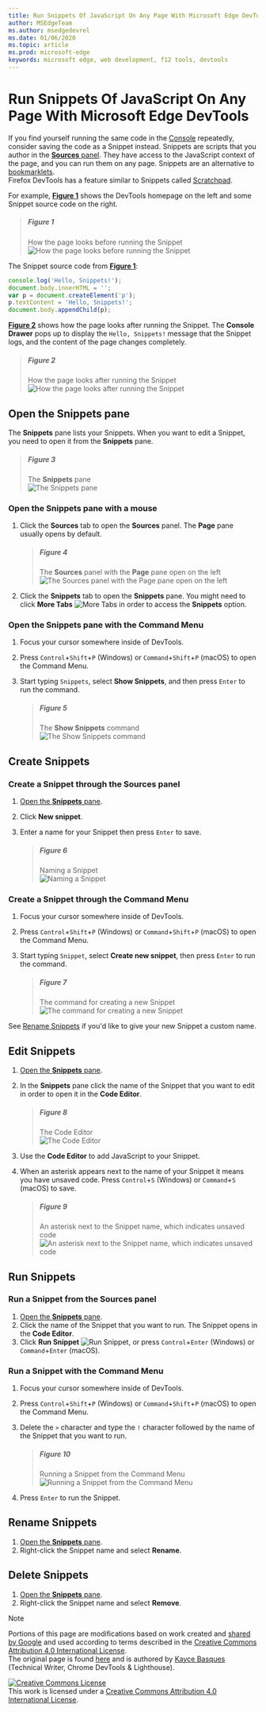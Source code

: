 ```yaml
---
title: Run Snippets Of JavaScript On Any Page With Microsoft Edge DevTools
author: MSEdgeTeam
ms.author: msedgedevrel
ms.date: 01/06/2020
ms.topic: article
ms.prod: microsoft-edge
keywords: microsoft edge, web development, f12 tools, devtools
---
```

<!-- Copyright Kayce Basques 

   Licensed under the Apache License, Version 2.0 (the "License");
   you may not use this file except in compliance with the License.
   You may obtain a copy of the License at

       https://www.apache.org/licenses/LICENSE-2.0

   Unless required by applicable law or agreed to in writing, software
   distributed under the License is distributed on an "AS IS" BASIS,
   WITHOUT WARRANTIES OR CONDITIONS OF ANY KIND, either express or implied.
   See the License for the specific language governing permissions and
   limitations under the License.  -->  





# Run Snippets Of JavaScript On Any Page With Microsoft Edge DevTools   



If you find yourself running the same code in the [Console][DevtoolsConsoleIndex] repeatedly, consider saving the code as a Snippet instead.  Snippets are scripts that you author in the [**Sources** panel][DevToolsSourcesPanel].  They have access to the JavaScript context of the page, and you can run them on any page.  Snippets are an alternative to [bookmarklets][WikiBookmarklet].  
Firefox DevTools has a feature similar to Snippets called [Scratchpad][MDNScratchpad].  

For example, [**Figure 1**](#figure-1) shows the DevTools homepage on the left and some Snippet source code on the right.  

> ##### Figure 1  
> How the page looks before running the Snippet  
> ![How the page looks before running the Snippet][ImageSnippetSplitScreen]  

The Snippet source code from [**Figure 1**](#figure-1):  

```javascript
console.log('Hello, Snippets!');
document.body.innerHTML = '';
var p = document.createElement('p');
p.textContent = 'Hello, Snippets!';
document.body.appendChild(p);
```  

[**Figure 2**](#figure-2) shows how the page looks after running the Snippet.  The **Console Drawer** pops up to display the `Hello, Snippets!` message that the Snippet logs, and the content of the page changes completely.  

> ##### Figure 2  
> How the page looks after running the Snippet  
> ![How the page looks after running the Snippet][ImageSnippetSplitScreenAfter]  

## Open the Snippets pane   

The **Snippets** pane lists your Snippets.  When you want to edit a Snippet, you need to open it from the **Snippets** pane.  

> ##### Figure 3  
> The **Snippets** pane  
> ![The Snippets pane][ImageSnippetsPane]  

### Open the Snippets pane with a mouse   

1.  Click the **Sources** tab to open the **Sources** panel.  The **Page** pane usually opens by default.  

    > ##### Figure 4  
    > The **Sources** panel with the **Page** pane open on the left  
    > ![The Sources panel with the Page pane open on the left][ImageSourcesPageEmpty]  

1.  Click the **Snippets** tab to open the **Snippets** pane.  You might need to click **More Tabs** ![More Tabs][ImageMoreTabsIcon] in order to access the **Snippets** option.  

### Open the Snippets pane with the Command Menu   

1.  Focus your cursor somewhere inside of DevTools.  
1.  Press `Control`+`Shift`+`P` \(Windows\) or `Command`+`Shift`+`P` \(macOS\) to open the Command Menu.  
1.  Start typing `Snippets`, select **Show Snippets**, and then press `Enter` to run the command.  

    > ##### Figure 5  
    > The **Show Snippets** command  
    > ![The Show Snippets command][ImageShowSnippetsSearch]  

## Create Snippets   

### Create a Snippet through the Sources panel   

1.  [Open the **Snippets** pane](#open-the-snippets-pane).  
1.  Click **New snippet**.  
1.  Enter a name for your Snippet then press `Enter` to save.  

    > ##### Figure 6  
    > Naming a Snippet  
    > ![Naming a Snippet][ImageSnippetName]  

### Create a Snippet through the Command Menu   

1.  Focus your cursor somewhere inside of DevTools.  
1.  Press `Control`+`Shift`+`P` \(Windows\) or `Command`+`Shift`+`P` \(macOS\) to open the Command Menu.  
1.  Start typing `Snippet`, select **Create new snippet**, then press `Enter` to run the command.  

    > ##### Figure 7  
    > The command for creating a new Snippet  
    > ![The command for creating a new Snippet][ImageCreateSnippetSearch]  

See [Rename Snippets](#rename-snippets) if you'd like to give your new Snippet a custom name.  

## Edit Snippets   

1.  [Open the **Snippets** pane](#open-the-snippets-pane).  
1.  In the **Snippets** pane click the name of the Snippet that you want to edit in order to open it in the **Code Editor**.  

    > ##### Figure 8  
    > The Code Editor  
    > ![The Code Editor][ImageSnippetEditor]  

1.  Use the **Code Editor** to add JavaScript to your Snippet.  
1.  When an asterisk appears next to the name of your Snippet it means you have unsaved code. Press `Control`+`S` \(Windows\) or `Command`+`S` \(macOS\) to save.  

    > ##### Figure 9  
    > An asterisk next to the Snippet name, which indicates unsaved code  
    > ![An asterisk next to the Snippet name, which indicates unsaved code][ImageUnsavedSnippet]  

## Run Snippets   

### Run a Snippet from the Sources panel   

1.  [Open the **Snippets** pane](#open-the-snippets-pane).  
1.  Click the name of the Snippet that you want to run.  The Snippet opens in the **Code Editor**.  
1.  Click **Run Snippet** ![Run Snippet][ImageRunSnippetIcon], or press `Control`+`Enter` \(Windows\) or `Command`+`Enter` \(macOS\).  

### Run a Snippet with the Command Menu   

1.  Focus your cursor somewhere inside of DevTools.  
1.  Press `Control`+`Shift`+`P` \(Windows\) or `Command`+`Shift`+`P` \(macOS\) to open the Command Menu.  
1.  Delete the `>` character and type the `!` character followed by the name of the Snippet that you want to run.  

    > ##### Figure 10  
    > Running a Snippet from the Command Menu  
    > ![Running a Snippet from the Command Menu][ImageRunSnippetCommand]  

1.  Press `Enter` to run the Snippet.  

## Rename Snippets   

1.  [Open the **Snippets** pane](#open-the-snippets-pane).  
1.  Right-click the Snippet name and select **Rename**.  

## Delete Snippets   

1.  [Open the **Snippets** pane](#open-the-snippets-pane).  
1.  Right-click the Snippet name and select **Remove**.  

 



<!-- image links -->  

[ImageMoreTabsIcon]: ../images/shared/more-tabs-icon.msft.png  
[ImageRunSnippetIcon]: /microsoft-edge/media/devtools-guide-chromium/run-snippet-icon.msft.png  

[ImageCreateSnippetSearch]: images/search-create-new-snippet.msft.png "Figure 7: The command for creating a new Snippet"  
[ImageSourcesPageEmpty]: /microsoft-edge/media/devtools-guide-chromium/sources-page-pane.msft.png "Figure 4: The Sources panel with the Page pane open on the left"  
[ImageRunSnippetCommand]: images/search-run-command.msft.png "Figure 10: Running a Snippet from the Command Menu"  
[ImageShowSnippetsSearch]: images/search-show-snippets.msft.png "Figure 5: The Show Snippets command"  
[ImageSnippetSplitScreenAfter]: images/sources-snippets-split-screen-after.msft.png "Figure 2: How the page looks after running the Snippet"  
[ImageSnippetSplitScreen]: images/sources-snippets-split-screen.msft.png "Figure 1: How the page looks before running the Snippet"  
[ImageSnippetEditor]: images/sources-snippets-editor-saved.msft.png "Figure 8: The Code Editor"  
[ImageSnippetName]: images/sources-snippets-naming.msft.png "Figure 6: Naming a Snippet"  
[ImageSnippetsPane]: images/sources-snippets-pane.msft.png "Figure 3: The Snippets pane"  
[ImageUnsavedSnippet]: images/sources-snippets-editor-unsaved.msft.png "Figure 9: An asterisk next to the Snippet name, which indicates unsaved code"  

<!-- links -->  

[DevtoolsConsoleIndex]: ../console/index.md "Console Overview"  
[DevToolsSourcesPanel]: ../sources.md "Sources Panel Overview"  

[MDNScratchpad]: https://developer.mozilla.org/docs/Tools/Scratchpad "Scratchpad | MDN"  
[WikiBookmarklet]: https://en.wikipedia.org/wiki/Bookmarklet "Bookmarklet - Wikipedia"  

> [!NOTE]
> Portions of this page are modifications based on work created and [shared by Google][GoogleSitePolicies] and used according to terms described in the [Creative Commons Attribution 4.0 International License][CCA4IL].  
> The original page is found [here](https://developers.google.com/web/tools/chrome-devtools/javascript/snippets) and is authored by [Kayce Basques][KayceBasques] \(Technical Writer, Chrome DevTools \& Lighthouse\).  

[![Creative Commons License][CCby4Image]][CCA4IL]  
This work is licensed under a [Creative Commons Attribution 4.0 International License][CCA4IL].  

[CCA4IL]: https://creativecommons.org/licenses/by/4.0  
[CCby4Image]: https://i.creativecommons.org/l/by/4.0/88x31.png  
[GoogleSitePolicies]: https://developers.google.com/terms/site-policies  
[KayceBasques]: https://developers.google.com/web/resources/contributors/kaycebasques  

